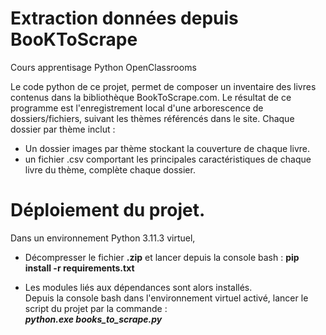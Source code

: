 # Extraction données depuis BooKToScrape
Cours apprentisage Python OpenClassrooms

Le code python de ce projet, permet de composer un inventaire des livres contenus dans la bibliothèque BookToScrape.com.
Le résultat de ce programme est l'enregistrement local d'une arborescence de dossiers/fichiers, suivant les thèmes référencés dans le site.
Chaque dossier par thème inclut :
  -  Un dossier images par thème stockant la couverture de chaque livre.
  -  un fichier .csv comportant les principales caractéristiques de chaque livre du thème, complète chaque dossier.
  

# Déploiement du projet.

Dans un environnement Python 3.11.3 virtuel,

  -  Décompresser le fichier **.zip**  et lancer depuis la console bash :
	**pip install -r requirements.txt**
	
  -  Les modules liés aux dépendances sont alors installés.<br>
     Depuis la console bash dans l'environnement virtuel activé, lancer le script du projet par la commande :<br> **_python.exe books_to_scrape.py_**
	
